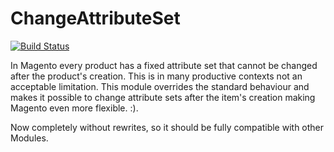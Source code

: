 ChangeAttributeSet
==================

[![Build Status](https://travis-ci.org/Flagbit/Magento-ChangeAttributeSet.svg?branch=travis)](https://travis-ci.org/Flagbit/Magento-ChangeAttributeSet)

In Magento every product has a fixed attribute set that cannot be changed after the product's creation. This is in many productive contexts not an acceptable limitation. This module overrides the standard behaviour and makes it possible to change attribute sets after the item's creation making Magento even more flexible. :).

Now completely without rewrites, so it should be fully compatible with other Modules.

